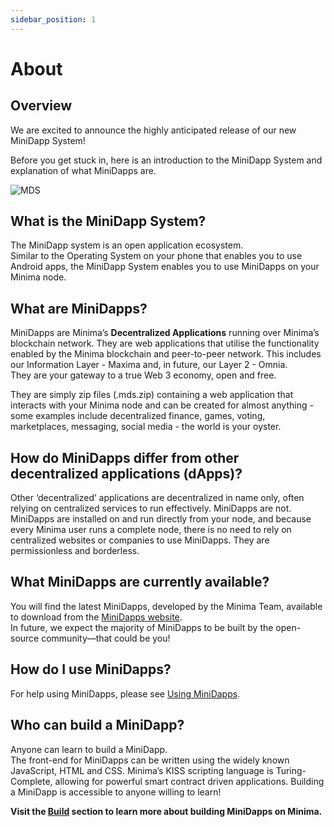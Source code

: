 ```yaml
---
sidebar_position: 1
---
```


# About

## Overview

We are excited to announce the highly anticipated release of our new MiniDapp System! 

Before you get stuck in, here is an introduction to the MiniDapp System and explanation of what MiniDapps are.

![MDS](/img/runanode/mds_hub.png)

## What is the MiniDapp System?
The MiniDapp system is an open application ecosystem.<br/>
Similar to the Operating System on your phone that enables you to use Android apps, the MiniDapp System enables you to use MiniDapps on your Minima node.

## What are MiniDapps?
MiniDapps are Minima’s **Decentralized Applications** running over Minima’s blockchain network. They are web applications that utilise the functionality enabled by the Minima blockchain and peer-to-peer network. This includes our Information Layer - Maxima and, in future, our Layer 2 - Omnia. <br/>
They are your gateway to a true Web 3 economy, open and free.

They are simply zip files (.mds.zip) containing a web application that interacts with your Minima node and can be created for almost anything - some examples include decentralized finance, games, voting, marketplaces, messaging, social media - the world is your oyster.      


## How do MiniDapps differ from other decentralized applications (dApps)?
Other ‘decentralized’ applications are decentralized in name only, often relying on centralized services to run effectively. MiniDapps are not. MiniDapps are installed on and run directly from your node, and because every Minima user runs a complete node, there is no need to rely on centralized websites or companies to use MiniDapps. They are permissionless and borderless.


## What MiniDapps are currently available?
You will find the latest MiniDapps, developed by the Minima Team, available to download from the [MiniDapps website](https://minidapps.minima.global/).<br/>
In future, we expect the majority of MiniDapps to be built by the open-source community—that could be you!

## How do I use MiniDapps?
For help using MiniDapps, please see [Using MiniDapps](/docs/userguides/usingminidapps).

## Who can build a MiniDapp?
Anyone can learn to build a MiniDapp. <br/>
The front-end for MiniDapps can be written using the widely known JavaScript, HTML and CSS. Minima’s KISS scripting language is Turing-Complete, allowing for powerful smart contract driven applications. Building a MiniDapp is accessible to anyone willing to learn! 

**Visit the [Build](/docs/buildonminima/buildintro) section to learn more about building MiniDapps on Minima.**
